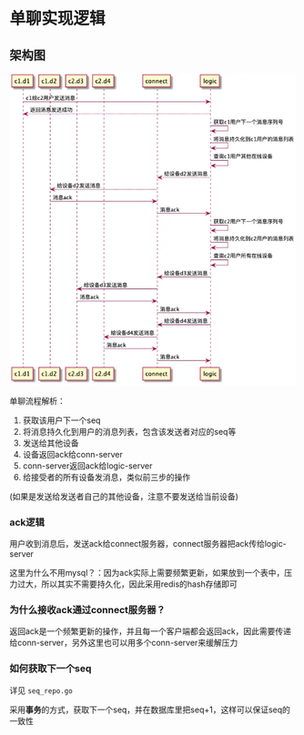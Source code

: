 # 单聊实现逻辑

## 架构图

![alt text](image-1.png)

单聊流程解析：

1. 获取该用户下一个seq
2. 将消息持久化到用户的消息列表，包含该发送者对应的seq等
3. 发送给其他设备
4. 设备返回ack给conn-server
5. conn-server返回ack给logic-server
6. 给接受者的所有设备发消息，类似前三步的操作

(如果是发送给发送者自己的其他设备，注意不要发送给当前设备)

### ack逻辑

用户收到消息后，发送ack给connect服务器，connect服务器把ack传给logic-server

这里为什么不用mysql？：因为ack实际上需要频繁更新，如果放到一个表中，压力过大，所以其实不需要持久化，因此采用redis的hash存储即可

### 为什么接收ack通过connect服务器？

返回ack是一个频繁更新的操作，并且每一个客户端都会返回ack，因此需要传递给conn-server，另外这里也可以用多个conn-server来缓解压力

### 如何获取下一个seq

详见 `seq_repo.go`

采用**事务**的方式，获取下一个seq，并在数据库里把seq+1，这样可以保证seq的一致性
